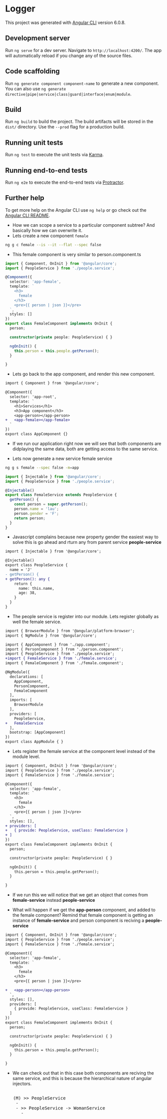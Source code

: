 # Logger

This project was generated with [Angular CLI](https://github.com/angular/angular-cli) version 6.0.8.

## Development server

Run `ng serve` for a dev server. Navigate to `http://localhost:4200/`. The app will automatically reload if you change any of the source files.

## Code scaffolding

Run `ng generate component component-name` to generate a new component. You can also use `ng generate directive|pipe|service|class|guard|interface|enum|module`.

## Build

Run `ng build` to build the project. The build artifacts will be stored in the `dist/` directory. Use the `--prod` flag for a production build.

## Running unit tests

Run `ng test` to execute the unit tests via [Karma](https://karma-runner.github.io).

## Running end-to-end tests

Run `ng e2e` to execute the end-to-end tests via [Protractor](http://www.protractortest.org/).

## Further help

To get more help on the Angular CLI use `ng help` or go check out the [Angular CLI README](https://github.com/angular/angular-cli/blob/master/README.md).


* How we can scope a service to a particular component subtree? And basically how we can overwrite it.
* Lets create a new component `female`

```bash
ng g c female --is --it --flat --spec false
```

* This female component is very similar to  person.component.ts

```typescript female.component.ts
import { Component, OnInit } from '@angular/core';
import { PeopleService } from './people.service';

@Component({
  selector: 'app-female',
  template: `
    <h3>
      female
    </h3>
    <pre>{{ person | json }}</pre>
  `,
  styles: []
})
export class FemaleComponent implements OnInit {
  person;

  constructor(private people: PeopleService) { }

  ngOnInit() {
    this.person = this.people.getPerson();
  }

}

```
* Lets go back to the app component, and render this new component.

```diff app.component.ts
import { Component } from '@angular/core';

@Component({
  selector: 'app-root',
  template: `
    <h1>Services</h1>
    <h3>App component</h3>
    <app-person></app-person>
+   <app-female></app-female>
  `
})
export class AppComponent {}

```
* If we run our application right now we will see that both components are didplaying the same data, both are getting access to the same service.

* Lets now generate a new service female service

```bash
ng g s female --spec false -m=app
```

```typescript female.service.ts
import { Injectable } from '@angular/core';
import { PeopleService } from './people.service';

@Injectable()
export class FemaleService extends PeopleService {
  getPerson() {
    const person = super.getPerson();
    person.name = 'lau';
    person.gender = 'F';
    return person;
  }
}

```
* Javascript complains because new property gender the easiest way to solve this is go ahead and rturn any from parent service __people-service__

```diff people.service.ts
import { Injectable } from '@angular/core';

@Injectable()
export class PeopleService {
  name = 'J'
- getPerson() {
+ getPerson(): any {
    return {
      name: this.name,
      age: 38,
    }
  }
}

```
* The people service is register into our module. Lets register globally as well the female service.

```diff app.module.ts
import { BrowserModule } from '@angular/platform-browser';
import { NgModule } from '@angular/core';

import { AppComponent } from './app.component';
import { PersonComponent } from './person.component';
import { PeopleService } from './people.service';
+import { FemaleService } from './female.service';
import { FemaleComponent } from './female.component';

@NgModule({
  declarations: [
    AppComponent,
    PersonComponent,
    FemaleComponent
  ],
  imports: [
    BrowserModule
  ],
  providers: [
    PeopleService,
+   FemaleService
  ],
  bootstrap: [AppComponent]
})
export class AppModule { }

```
* Lets register the female service at the component level instead of the module level.

```diff female.component.ts 
import { Component, OnInit } from '@angular/core';
import { PeopleService } from './people.service';
import { FemaleService } from './female.service';

@Component({
  selector: 'app-female',
  template: `
    <h3>
      female
    </h3>
    <pre>{{ person | json }}</pre>
  `,
  styles: [],
+ providers: [
+   { provide: PeopleService, useClass: FemaleService }
+ ]
})
export class FemaleComponent implements OnInit {
  person;

  constructor(private people: PeopleService) { }

  ngOnInit() {
    this.person = this.people.getPerson();
  }

}

```

* If we run this we will notice that we get an object that comes from __female-service__ instead __people-service__ 

* What will happen if we get the __app-person__ component, and added to the female component? Remind that female component is getting an instance of __female-service__ and person component is reciving a __people-service__ 

```diff female.component.ts
import { Component, OnInit } from '@angular/core';
import { PeopleService } from './people.service';
import { FemaleService } from './female.service';

@Component({
  selector: 'app-female',
  template: `
    <h3>
      female
    </h3>
    <pre>{{ person | json }}</pre>

+   <app-person></app-person>
  `,
  styles: [],
  providers: [
    { provide: PeopleService, useClass: FemaleService }
  ]
})
export class FemaleComponent implements OnInit {
  person;

  constructor(private people: PeopleService) { }

  ngOnInit() {
    this.person = this.people.getPerson();
  }

}

```
* We can check out that in this case both components are reciving the same service, and this is because the hierarchical nature of angular injectors.

<pre>

  <app-root> (M) >> PeopleService
    -<app-person>
    -<app-female> >> PeopleService -> WomanService
      -<app-person>
      
</pre>
